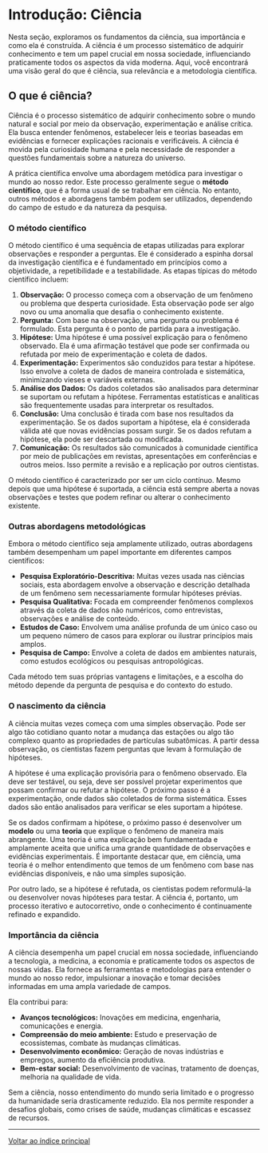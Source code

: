 # Introdução: Ciência

Nesta seção, exploramos os fundamentos da ciência, sua importância e como ela é construída. A ciência é um processo sistemático de adquirir conhecimento e tem um papel crucial em nossa sociedade, influenciando praticamente todos os aspectos da vida moderna. Aqui, você encontrará uma visão geral do que é ciência, sua relevância e a metodologia científica.

## O que é ciência?

Ciência é o processo sistemático de adquirir conhecimento sobre o mundo natural e social por meio da observação, experimentação e análise crítica. Ela busca entender fenômenos, estabelecer leis e teorias baseadas em evidências e fornecer explicações racionais e verificáveis. A ciência é movida pela curiosidade humana e pela necessidade de responder a questões fundamentais sobre a natureza do universo.

A prática científica envolve uma abordagem metódica para investigar o mundo ao nosso redor. Este processo geralmente segue o **método científico**, que é a forma usual de se trabalhar em ciência. No entanto, outros métodos e abordagens também podem ser utilizados, dependendo do campo de estudo e da natureza da pesquisa.

### O método científico

O método científico é uma sequência de etapas utilizadas para explorar observações e responder a perguntas. Ele é considerado a espinha dorsal da investigação científica e é fundamentado em princípios como a objetividade, a repetibilidade e a testabilidade. As etapas típicas do método científico incluem:

1. **Observação:** O processo começa com a observação de um fenômeno ou problema que desperta curiosidade. Esta observação pode ser algo novo ou uma anomalia que desafia o conhecimento existente.
2. **Pergunta:** Com base na observação, uma pergunta ou problema é formulado. Esta pergunta é o ponto de partida para a investigação.
3. **Hipótese:** Uma hipótese é uma possível explicação para o fenômeno observado. Ela é uma afirmação testável que pode ser confirmada ou refutada por meio de experimentação e coleta de dados.
4. **Experimentação:** Experimentos são conduzidos para testar a hipótese. Isso envolve a coleta de dados de maneira controlada e sistemática, minimizando vieses e variáveis externas.
5. **Análise dos Dados:** Os dados coletados são analisados para determinar se suportam ou refutam a hipótese. Ferramentas estatísticas e analíticas são frequentemente usadas para interpretar os resultados.
6. **Conclusão:** Uma conclusão é tirada com base nos resultados da experimentação. Se os dados suportam a hipótese, ela é considerada válida até que novas evidências possam surgir. Se os dados refutam a hipótese, ela pode ser descartada ou modificada.
7. **Comunicação:** Os resultados são comunicados à comunidade científica por meio de publicações em revistas, apresentações em conferências e outros meios. Isso permite a revisão e a replicação por outros cientistas.

O método científico é caracterizado por ser um ciclo contínuo. Mesmo depois que uma hipótese é suportada, a ciência está sempre aberta a novas observações e testes que podem refinar ou alterar o conhecimento existente.

### Outras abordagens metodológicas

Embora o método científico seja amplamente utilizado, outras abordagens também desempenham um papel importante em diferentes campos científicos:

- **Pesquisa Exploratório-Descritiva:** Muitas vezes usada nas ciências sociais, esta abordagem envolve a observação e descrição detalhada de um fenômeno sem necessariamente formular hipóteses prévias.
- **Pesquisa Qualitativa:** Focada em compreender fenômenos complexos através da coleta de dados não numéricos, como entrevistas, observações e análise de conteúdo.
- **Estudos de Caso:** Envolvem uma análise profunda de um único caso ou um pequeno número de casos para explorar ou ilustrar princípios mais amplos.
- **Pesquisa de Campo:** Envolve a coleta de dados em ambientes naturais, como estudos ecológicos ou pesquisas antropológicas.

Cada método tem suas próprias vantagens e limitações, e a escolha do método depende da pergunta de pesquisa e do contexto do estudo.

### O nascimento da ciência

A ciência muitas vezes começa com uma simples observação. Pode ser algo tão cotidiano quanto notar a mudança das estações ou algo tão complexo quanto as propriedades de partículas subatômicas. A partir dessa observação, os cientistas fazem perguntas que levam à formulação de hipóteses.

A hipótese é uma explicação provisória para o fenômeno observado. Ela deve ser testável, ou seja, deve ser possível projetar experimentos que possam confirmar ou refutar a hipótese. O próximo passo é a experimentação, onde dados são coletados de forma sistemática. Esses dados são então analisados para verificar se eles suportam a hipótese.

Se os dados confirmam a hipótese, o próximo passo é desenvolver um **modelo** ou uma **teoria** que explique o fenômeno de maneira mais abrangente. Uma teoria é uma explicação bem fundamentada e amplamente aceita que unifica uma grande quantidade de observações e evidências experimentais. É importante destacar que, em ciência, uma teoria é o melhor entendimento que temos de um fenômeno com base nas evidências disponíveis, e não uma simples suposição.

Por outro lado, se a hipótese é refutada, os cientistas podem reformulá-la ou desenvolver novas hipóteses para testar. A ciência é, portanto, um processo iterativo e autocorretivo, onde o conhecimento é continuamente refinado e expandido.

### Importância da ciência

A ciência desempenha um papel crucial em nossa sociedade, influenciando a tecnologia, a medicina, a economia e praticamente todos os aspectos de nossas vidas. Ela fornece as ferramentas e metodologias para entender o mundo ao nosso redor, impulsionar a inovação e tomar decisões informadas em uma ampla variedade de campos.

Ela contribui para:

- **Avanços tecnológicos:** Inovações em medicina, engenharia, comunicações e energia.
- **Compreensão do meio ambiente:** Estudo e preservação de ecossistemas, combate às mudanças climáticas.
- **Desenvolvimento econômico:** Geração de novas indústrias e empregos, aumento da eficiência produtiva.
- **Bem-estar social:** Desenvolvimento de vacinas, tratamento de doenças, melhoria na qualidade de vida.

Sem a ciência, nosso entendimento do mundo seria limitado e o progresso da humanidade seria drasticamente reduzido. Ela nos permite responder a desafios globais, como crises de saúde, mudanças climáticas e escassez de recursos.

---

[Voltar ao índice principal](../index.md)